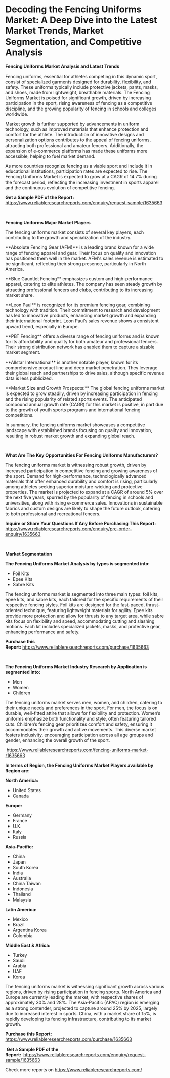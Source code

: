 <p><h1>Decoding the Fencing Uniforms Market: A Deep Dive into the Latest Market Trends, Market Segmentation, and Competitive Analysis</h1></p><p><strong>Fencing Uniforms Market Analysis and Latest Trends</strong></p>
<p><p>Fencing uniforms, essential for athletes competing in this dynamic sport, consist of specialized garments designed for durability, flexibility, and safety. These uniforms typically include protective jackets, pants, masks, and shoes, made from lightweight, breathable materials. The Fencing Uniforms Market is poised for significant growth, driven by increasing participation in the sport, rising awareness of fencing as a competitive discipline, and the growing popularity of fencing in schools and colleges worldwide.</p><p>Market growth is further supported by advancements in uniform technology, such as improved materials that enhance protection and comfort for the athlete. The introduction of innovative designs and personalization options contributes to the appeal of fencing uniforms, attracting both professional and amateur fencers. Additionally, the expansion of e-commerce platforms has made these uniforms more accessible, helping to fuel market demand. </p><p>As more countries recognize fencing as a viable sport and include it in educational institutions, participation rates are expected to rise. The Fencing Uniforms Market is expected to grow at a CAGR of 14.7% during the forecast period, reflecting the increasing investment in sports apparel and the continuous evolution of competitive fencing.</p></p>
<p><strong>Get a Sample PDF of the Report:&nbsp;</strong> <a href="https://www.reliableresearchreports.com/enquiry/request-sample/1635663?utm_campaign=2002&utm_medium=2&utm_source=Github&utm_content=ia&utm_term=06022025&utm_id=fencing-uniforms">https://www.reliableresearchreports.com/enquiry/request-sample/1635663</a></p>
<p>&nbsp;</p>
<p><strong>Fencing Uniforms Major Market Players</strong></p>
<p><p>The fencing uniforms market consists of several key players, each contributing to the growth and specialization of the industry. </p><p>**Absolute Fencing Gear (AFM)** is a leading brand known for a wide range of fencing apparel and gear. Their focus on quality and innovation has positioned them well in the market. AFM's sales revenue is estimated to be significant, reflecting their strong presence, particularly in North America.</p><p>**Blue Gauntlet Fencing** emphasizes custom and high-performance apparel, catering to elite athletes. The company has seen steady growth by attracting professional fencers and clubs, contributing to its increasing market share.</p><p>**Leon Paul** is recognized for its premium fencing gear, combining technology with tradition. Their commitment to research and development has led to innovative products, enhancing market growth and expanding their international footprint. Leon Paul’s sales revenue shows a consistent upward trend, especially in Europe.</p><p>**PBT Fencing** offers a diverse range of fencing uniforms and is known for its affordability and quality for both amateur and professional fencers. Their strong distribution network has enabled them to capture a sizable market segment.</p><p>**Allstar International** is another notable player, known for its comprehensive product line and deep market penetration. They leverage their global reach and partnerships to drive sales, although specific revenue data is less publicized.</p><p>**Market Size and Growth Prospects:** The global fencing uniforms market is expected to grow steadily, driven by increasing participation in fencing and the rising popularity of related sports events. The anticipated compound annual growth rate (CAGR) for this market is positive, in part due to the growth of youth sports programs and international fencing competitions.</p><p>In summary, the fencing uniforms market showcases a competitive landscape with established brands focusing on quality and innovation, resulting in robust market growth and expanding global reach.</p></p>
<p>&nbsp;</p>
<p><strong>What Are The Key Opportunities For Fencing Uniforms Manufacturers?</strong></p>
<p><p>The fencing uniforms market is witnessing robust growth, driven by increased participation in competitive fencing and growing awareness of the sport. Demand for high-performance, technologically advanced materials that offer enhanced durability and comfort is rising, particularly among athletes seeking superior moisture-wicking and protective properties. The market is projected to expand at a CAGR of around 5% over the next five years, spurred by the popularity of fencing in schools and universities, along with rising e-commerce sales. Innovations in sustainable fabrics and custom designs are likely to shape the future outlook, catering to both professional and recreational fencers.</p></p>
<p><strong>Inquire or Share Your Questions If Any Before Purchasing This Report:</strong> <a href="https://www.reliableresearchreports.com/enquiry/pre-order-enquiry/1635663?utm_campaign=2002&utm_medium=2&utm_source=Github&utm_content=ia&utm_term=06022025&utm_id=fencing-uniforms">https://www.reliableresearchreports.com/enquiry/pre-order-enquiry/1635663</a></p>
<p>&nbsp;</p>
<p><strong>Market Segmentation</strong></p>
<p><strong>The Fencing Uniforms Market Analysis by types is segmented into:</strong></p>
<p><ul><li>Foil Kits</li><li>Epee Kits</li><li>Sabre Kits</li></ul></p>
<p><p>The fencing uniforms market is segmented into three main types: foil kits, epee kits, and sabre kits, each tailored for the specific requirements of their respective fencing styles. Foil kits are designed for the fast-paced, thrust-oriented technique, featuring lightweight materials for agility. Epee kits provide more protection and allow for thrusts to any target area, while sabre kits focus on flexibility and speed, accommodating cutting and slashing motions. Each kit includes specialized jackets, masks, and protective gear, enhancing performance and safety.</p></p>
<p><strong>Purchase this Report:&nbsp;</strong><a href="https://www.reliableresearchreports.com/purchase/1635663?utm_campaign=2002&utm_medium=2&utm_source=Github&utm_content=ia&utm_term=06022025&utm_id=fencing-uniforms">https://www.reliableresearchreports.com/purchase/1635663</a></p>
<p>&nbsp;</p>
<p><strong>The Fencing Uniforms Market Industry Research by Application is segmented into:</strong></p>
<p><ul><li>Men</li><li>Women</li><li>Children</li></ul></p>
<p><p>The fencing uniforms market serves men, women, and children, catering to their unique needs and preferences in the sport. For men, the focus is on durable, well-fitted attire that allows for flexibility and protection. Women’s uniforms emphasize both functionality and style, often featuring tailored cuts. Children’s fencing gear prioritizes comfort and safety, ensuring it accommodates their growth and active movements. This diverse market fosters inclusivity, encouraging participation across all age groups and gender, enhancing the overall growth of the sport.</p></p>
<p><a href="https://www.reliableresearchreports.com/fencing-uniforms-market-r1635663?utm_campaign=2002&utm_medium=2&utm_source=Github&utm_content=ia&utm_term=06022025&utm_id=fencing-uniforms">&nbsp;https://www.reliableresearchreports.com/fencing-uniforms-market-r1635663</a></p>
<p><strong>In terms of Region, the Fencing Uniforms Market Players available by Region are:</strong></p>
<p>
    <p> <strong> North America: </strong>
        <ul>
            <li>United States</li>
            <li>Canada</li>
        </ul>
        </p> 
    <p> <strong> Europe: </strong>
        <ul>
            <li>Germany</li>
            <li>France</li>
            <li>U.K.</li>
            <li>Italy</li>
            <li>Russia</li>
        </ul>
        </p> 
    <p> <strong> Asia-Pacific: </strong>
        <ul>
            <li>China</li>
            <li>Japan</li>
            <li>South Korea</li>
            <li>India</li>
            <li>Australia</li>
            <li>China Taiwan</li>
            <li>Indonesia</li>
            <li>Thailand</li>
            <li>Malaysia</li>
        </ul>
        </p> 
    <p> <strong> Latin America: </strong>
        <ul>
            <li>Mexico</li>
            <li>Brazil</li>
            <li>Argentina Korea</li>
            <li>Colombia</li>
        </ul>
        </p> 
    <p> <strong> Middle East & Africa: </strong>
        <ul>
            <li>Turkey</li>
            <li>Saudi</li>
            <li>Arabia</li>
            <li>UAE</li>
            <li>Korea</li>
        </ul>
    </p>
    </p>
<p><p>The fencing uniforms market is witnessing significant growth across various regions, driven by rising participation in fencing sports. North America and Europe are currently leading the market, with respective shares of approximately 30% and 28%. The Asia-Pacific (APAC) region is emerging as a strong contender, projected to capture around 25% by 2025, largely due to increased interest in sports. China, with a market share of 15%, is rapidly developing its fencing infrastructure, contributing to its market growth.</p></p>
<p><strong>Purchase this Report: </strong><a href="https://www.reliableresearchreports.com/purchase/1635663?utm_campaign=2002&utm_medium=2&utm_source=Github&utm_content=ia&utm_term=06022025&utm_id=fencing-uniforms">https://www.reliableresearchreports.com/purchase/1635663</a></p>
<p>&nbsp;<strong>Get a Sample PDF of the Report:&nbsp;&nbsp;</strong><a href="https://www.reliableresearchreports.com/enquiry/request-sample/1635663?utm_campaign=2002&utm_medium=2&utm_source=Github&utm_content=ia&utm_term=06022025&utm_id=fencing-uniforms">https://www.reliableresearchreports.com/enquiry/request-sample/1635663</a></p>
<p><strong></strong></p>
<p>Check more reports on <a href="https://www.reliableresearchreports.com/?utm_campaign=2002&utm_medium=2&utm_source=Github&utm_content=ia&utm_term=06022025&utm_id=fencing-uniforms">https://www.reliableresearchreports.com/</a></p>